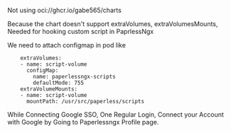 
Not using oci://ghcr.io/gabe565/charts

Because the chart doesn't support extraVolumes, extraVolumesMounts, Needed for hooking custom script in PaprlessNgx

We need to attach configmap in pod like

```
    extraVolumes:
    - name: script-volume
      configMap:
        name: paperlessngx-scripts
        defaultMode: 755
    extraVolumeMounts:
    - name: script-volume
      mountPath: /usr/src/paperless/scripts
```


While Connecting Google SSO, One Regular Login, Connect your Account with Google by Going to Paperlessngx Profile page.